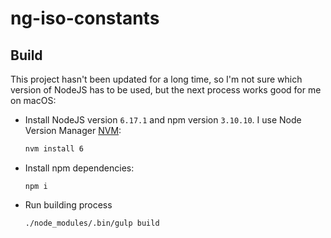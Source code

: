 # ng-iso-constants

## Build

This project hasn't been updated for a long time, so I'm not sure which version of NodeJS has to be used, but the next process works good for me on macOS:

- Install NodeJS version `6.17.1` and npm version `3.10.10`. I use Node Version Manager [NVM](https://github.com/nvm-sh/nvm):

  ```bash
  nvm install 6
  ```

- Install npm dependencies:

  ```
  npm i
  ```

- Run building process

  ```
  ./node_modules/.bin/gulp build
  ```